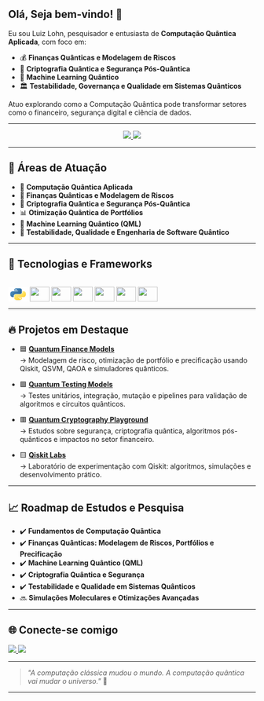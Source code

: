 ## Olá, Seja bem-vindo! 👋

Eu sou Luiz Lohn, pesquisador e entusiasta de **Computação Quântica Aplicada**, com foco em:

- 💰 **Finanças Quânticas e Modelagem de Riscos**
- 🔐 **Criptografia Quântica e Segurança Pós-Quântica**
- 🤖 **Machine Learning Quântico**
- 🏛️ **Testabilidade, Governança e Qualidade em Sistemas Quânticos**

Atuo explorando como a Computação Quântica pode transformar setores como o financeiro, segurança digital e ciência de dados.

---

<div align="center">
  <a href="https://github.com/luizlohnoficial">
    <img height="160em" src="https://github-readme-stats.vercel.app/api?username=luizlohnoficial&show_icons=true&theme=dracula&include_all_commits=true&count_private=true"/>
    <img height="160em" src="https://github-readme-stats.vercel.app/api/top-langs/?username=luizlohnoficial&layout=compact&langs_count=7&theme=dracula"/>
  </a>
</div>

---

## 🧠 Áreas de Atuação
- 🚀 **Computação Quântica Aplicada**
- 💸 **Finanças Quânticas e Modelagem de Riscos**
- 🔐 **Criptografia Quântica e Segurança Pós-Quântica**
- 📊 **Otimização Quântica de Portfólios**
- 🤖 **Machine Learning Quântico (QML)**
- 🧪 **Testabilidade, Qualidade e Engenharia de Software Quântico**

---

## 🚀 Tecnologias e Frameworks
<div style="display: inline_block"><br>
  <img align="center" height="30" width="40" src="https://raw.githubusercontent.com/devicons/devicon/master/icons/python/python-original.svg">
  <img align="center" height="30" width="40" src="https://upload.wikimedia.org/wikipedia/commons/3/3a/LogoIBM.svg">
  <img align="center" height="30" width="40" src="https://upload.wikimedia.org/wikipedia/commons/2/29/AWS_Logo.svg">
  <img align="center" height="30" width="40" src="https://upload.wikimedia.org/wikipedia/commons/6/62/Qiskit_logo.svg">
  <img align="center" height="30" width="40" src="https://upload.wikimedia.org/wikipedia/commons/a/a6/Pennylane_logo.png">
  <img align="center" height="30" width="40" src="https://upload.wikimedia.org/wikipedia/commons/3/3a/LogoIBM.svg">
  <img align="center" height="30" width="40" src="https://upload.wikimedia.org/wikipedia/commons/5/5e/Azure_logo.svg">
</div>

---

## 🔥 Projetos em Destaque
- 🟦 [**Quantum Finance Models**](https://github.com/luizlohnoficial/quantum-finance-models)  
→ Modelagem de risco, otimização de portfólio e precificação usando Qiskit, QSVM, QAOA e simuladores quânticos.

- 🟩 [**Quantum Testing Models**](https://github.com/luizlohnoficial/quantum-testing-models)  
→ Testes unitários, integração, mutação e pipelines para validação de algoritmos e circuitos quânticos.

- 🟥 [**Quantum Cryptography Playground**](https://github.com/luizlohnoficial/quantum-cryptography-playground)  
→ Estudos sobre segurança, criptografia quântica, algoritmos pós-quânticos e impactos no setor financeiro.

- 🟨 [**Qiskit Labs**](https://github.com/luizlohnoficial/qiskit-labs)  
→ Laboratório de experimentação com Qiskit: algoritmos, simulações e desenvolvimento prático.

---

## 📈 Roadmap de Estudos e Pesquisa
- ✔️ **Fundamentos de Computação Quântica**
- ✔️ **Finanças Quânticas: Modelagem de Riscos, Portfólios e Precificação**
- ✔️ **Machine Learning Quântico (QML)**
- ✔️ **Criptografia Quântica e Segurança**
- ✔️ **Testabilidade e Qualidade em Sistemas Quânticos**
- 🔜 **Simulações Moleculares e Otimizações Avançadas**

---

## 🌐 Conecte-se comigo
<div> 
  <a href="https://www.linkedin.com/in/luizlohn/" target="_blank">
    <img src="https://img.shields.io/badge/-LinkedIn-%230077B5?style=for-the-badge&logo=linkedin&logoColor=white">
  </a>
  <a href="http://www.luizlohn.com.br" target="_blank">
    <img src="https://img.shields.io/badge/-Portfólio-%230077B5?style=for-the-badge&logo=internetexplorer&logoColor=white">
  </a>
</div>

---

> _"A computação clássica mudou o mundo. A computação quântica vai mudar o universo."_ 🚀

---
